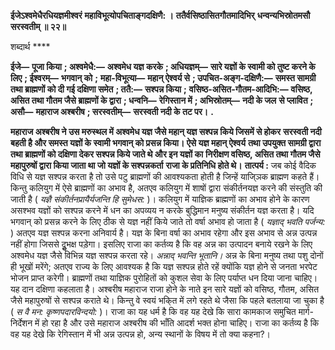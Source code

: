 **ईजेऽश्वमेधैरधियज्ञमीश्वरं** **महाविभूत्योपचिताङ्गदक्षिणै: ।** **ततैर्वसिष्ठासितगौतमादिभिर्** **धन्वन्यभिस्रोतमसौ सरस्वतीम् ॥ २२॥** 

शब्दार्थ **** 

**ईजे—** **पूजा किया** **; अश्वमेधै:—** **अश्वमेध यज्ञ करके** **; अधियज्ञम्—** **सारे यज्ञों के स्वामी को तुष्ट करने के लिए** **; ईश्वरम्—** **भगवान् को** **;** **महा-विभूत्या—** **महान् ऐश्वर्य से** **; उपचित-अङ्ग-दक्षिणै:—** **समस्त सामग्री तथा ब्राह्मणों को दी गई दक्षिणा समेत** **; ततै:—** **सश्पन्न किया** **;** **वसिष्ठ-असित-गौतम-आदिभि:—** **वसिष्ठ, असित तथा गौतम जैसे ब्राह्मणों के द्वारा** **; धन्वनि—** **रेगिस्तान में** **; अभिस्रोतम्—** **नदी के जल** **से प्लावित** **; असौ—** **महाराज अश्बरीष** **; सरस्वतीम्—** **सरस्वती नदी के तट पर।** **.** 

**महाराज अश्बरीष ने उस मरुस्थल में अश्वमेध यज्ञ जैसे महान् यज्ञ सश्पन्न किये जिसमें से होकर** **सरस्वती नदी बहती है और समस्त यज्ञों के स्वामी भगवान् को प्रसन्न किया। ऐसे यज्ञ महान् ऐश्वर्य** **तथा उपयुक्त सामग्री द्वारा तथा ब्राह्मणों को दक्षिणा देकर सश्पन्न किये जाते थे और इन यज्ञों का** **निरीक्षण वसिष्ठ, असित तथा गौतम जैसे महापुरुषों द्वारा किया जाता था जो यज्ञों के सश्पन्नकर्ता** **राजा के प्रतिनिधि होते थे।** **तात्पर्य :** जब कोई वैदिक विधि से यज्ञ सश्पन्न करता है तो उसे पटु ब्राह्मणों की आवश्यकता होती है जिन्हें याजि्ञक ब्राह्मण कहते हैं। किन्तु कलियुग में ऐसे ब्राह्मणों का अभाव है, अतएव कलियुग में शाषों द्वारा संकीर्तनयज्ञ करने की संस्तुति की जाती है ( *यज्ञै संकीर्तनप्रायैर्यजन्ति हि सुमेधस:* )। कलियुग में याज्ञिक ब्राह्मणों का अभाव होने के कारण असश्भव यज्ञों को सश्पन्न करने में धन का अपव्यय न करके बुद्धिमान मनुष्य संकीर्तन यज्ञ करता है। यदि भगवान् को प्रसन्न करने के लिए ठीक से यज्ञ नहीं किये जाते तो वर्षा अभाव हो जाता है ( *यज्ञाद् भवति पर्जन्य:* ) अतएव यज्ञ सश्पन्न करना अनिवार्य है। यज्ञ के बिना वर्षा का अभाव रहेगा और इस अभाव से अन्न उत्पन्न नहीं होगा जिससे दुॢभक्ष पड़ेगा। इसलिए राजा का कर्तव्य है कि वह अन्न का उत्पादन बनाये रखने के लिए अश्वमेध यज्ञ जैसे विभिन्न यज्ञ सश्पन्न करता रहे। *अन्नाद् भवन्ति भूतानि।* अन्न के बिना मनुष्य तथा पशु दोनों ही भूखों मरेंगे; अतएव राज्य के लिए आवश्यक है कि यज्ञ सश्पन्न होते रहें क्योंकि यज्ञ होने से जनता भरपेट भोजन प्राप्त करेगी। ब्राह्मणों तथा याज्ञिक पुरोहितों को कुशल सेवा के लिए पर्याप्त धन दिया जाना चाहिए। यह दान दक्षिणा कहलाता है। अश्बरीष महाराज राजा होने के नाते इन सारे यज्ञों को वसिष्ठ, गौतम, असित जैसे महापुरुषों से सश्पन्न कराते थे। किन्तु वे स्वयं भकि्त में लगे रहते थे जैसा कि पहले बतलाया जा चुका है ( *स वै मन:* *कृष्णपदारविन्दयो:* )। राजा का यह धर्म है कि वह यह देखे कि सारा कामकाज समुचित मार्ग-निर्देशन में हो रहा है और उसे महाराज अश्बरीष की भाँति आदर्श भक्त होना चाहिए। राजा का कर्तव्य है कि वह यह देखे कि रेगिस्तान में भी अन्न उत्पन्न हो, अन्य स्थानों के विषय में तो क्या कहना?।  